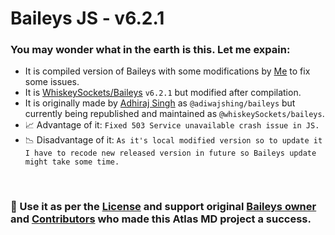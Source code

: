 # Baileys JS - v6.2.1
### You may wonder what in the earth is this. Let me expain: 
- It is compiled version of Baileys with some modifications by [Me](https://github.com/FantoX001) to fix some issues.
- It is [WhiskeySockets/Baileys](https://github.com/WhiskeySockets/Baileys) `v6.2.1` but modified after compilation.
- It is originally made by [Adhiraj Singh](https://github.com/adiwajshing) as `@adiwajshing/baileys` but currently being republished and maintained as `@whiskeySockets/baileys`.
- 📈 Advantage of it: `Fixed 503 Service unavailable crash issue in JS.`
- 📉 Disadvantage of it: `As it's local modified version so to update it I have to recode new released version in future so Baileys update might take some time.`

<br>

### 💫 Use it as per the [License](https://github.com/FantoX001/Atlas-MD/blob/main/LICENSE) and support original [Baileys owner](https://github.com/adiwajshing) and [Contributors](https://github.com/WhiskeySockets/Baileys/graphs/contributors) who made this Atlas MD project a success.

